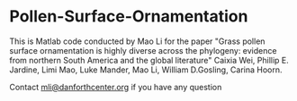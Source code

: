 # Pollen-Surface-Ornamentation
This is Matlab code conducted by Mao Li for the paper 
"Grass pollen surface ornamentation is highly diverse across the phylogeny: evidence from northern South America and the global literature"
Caixia Wei, Phillip E. Jardine, Limi Mao, Luke Mander, Mao Li, William D.Gosling, Carina Hoorn.

Contact mli@danforthcenter.org if you have any question

